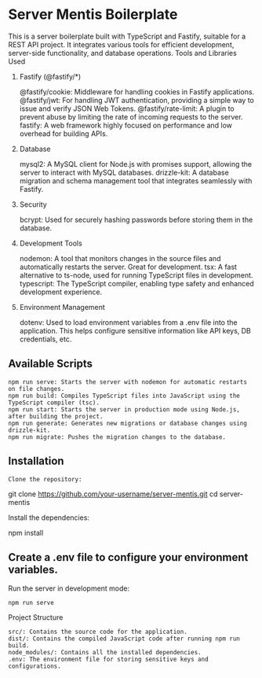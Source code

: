 # Server Mentis Boilerplate

This is a server boilerplate built with TypeScript and Fastify, suitable for a REST API project. It integrates various tools for efficient development, server-side functionality, and database operations.
Tools and Libraries Used

1. Fastify (@fastify/*)

    @fastify/cookie: Middleware for handling cookies in Fastify applications.
    @fastify/jwt: For handling JWT authentication, providing a simple way to issue and verify JSON Web Tokens.
    @fastify/rate-limit: A plugin to prevent abuse by limiting the rate of incoming requests to the server.
    fastify: A web framework highly focused on performance and low overhead for building APIs.

2. Database

    mysql2: A MySQL client for Node.js with promises support, allowing the server to interact with MySQL databases.
    drizzle-kit: A database migration and schema management tool that integrates seamlessly with Fastify.

3. Security

    bcrypt: Used for securely hashing passwords before storing them in the database.

4. Development Tools

    nodemon: A tool that monitors changes in the source files and automatically restarts the server. Great for development.
    tsx: A fast alternative to ts-node, used for running TypeScript files in development.
    typescript: The TypeScript compiler, enabling type safety and enhanced development experience.

5. Environment Management

    dotenv: Used to load environment variables from a .env file into the application. This helps configure sensitive information like API keys, DB credentials, etc.

## Available Scripts

    npm run serve: Starts the server with nodemon for automatic restarts on file changes.
    npm run build: Compiles TypeScript files into JavaScript using the TypeScript compiler (tsc).
    npm run start: Starts the server in production mode using Node.js, after building the project.
    npm run generate: Generates new migrations or database changes using drizzle-kit.
    npm run migrate: Pushes the migration changes to the database.

## Installation

    Clone the repository:

git clone https://github.com/your-username/server-mentis.git
cd server-mentis

Install the dependencies:

npm install

## Create a .env file to configure your environment variables.

Run the server in development mode:

    npm run serve

Project Structure

    src/: Contains the source code for the application.
    dist/: Contains the compiled JavaScript code after running npm run build.
    node_modules/: Contains all the installed dependencies.
    .env: The environment file for storing sensitive keys and configurations.

